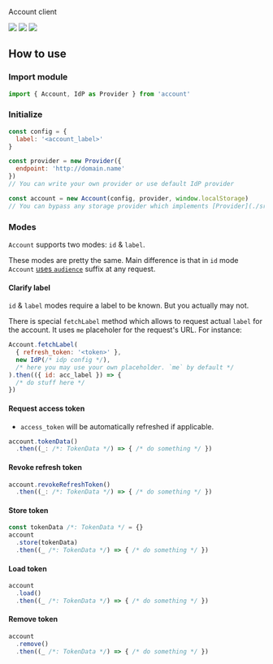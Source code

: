 Account client

[![](https://data.jsdelivr.com/v1/package/npm/@netology-group/account/badge?style=rounded)](https://www.jsdelivr.com/package/npm/@netology-group/account)
![](https://img.shields.io/npm/dt/@netology-group/account.svg)
![](https://img.shields.io/npm/dm/@netology-group/account.svg)

## How to use

### Import module

```javascript
import { Account, IdP as Provider } from 'account'
```

### Initialize

```javascript
const config = {
  label: '<account_label>'
}

const provider = new Provider({
  endpoint: 'http://domain.name'
})
// You can write your own provider or use default IdP provider

const account = new Account(config, provider, window.localStorage)
// You can bypass any storage provider which implements [Provider](./src/identity-provider.js.flow#14) interface
```

### Modes

`Account` supports two modes: `id` & `label`.

These modes are pretty the same. Main difference is that in `id` mode `Account` [uses `audience`](./test/account/account.test.js#L105-L131) suffix at any request.

#### Clarify label

`id` & `label` modes require a label to be known. But you actually may not.

There is special `fetchLabel` method which allows to request actual `label` for the account.
It uses `me` placeholer for the request's URL. For instance:

```javascript
Account.fetchLabel(
  { refresh_token: '<token>' },
  new IdP(/* idp config */),
  /* here you may use your own placeholder. `me` by default */
).then(({ id: acc_label }) => {
  /* do stuff here */
})
```

#### Request access token

- `access_token` will be automatically refreshed if applicable.

```javascript
account.tokenData()
  .then((_: /*: TokenData */) => { /* do something */ })
```

#### Revoke refresh token

```javascript
account.revokeRefreshToken()
  .then((_: /*: TokenData */) => { /* do something */ })
```

#### Store token

```javascript
const tokenData /*: TokenData */ = {}
account
  .store(tokenData)
  .then((_ /*: TokenData */) => { /* do something */ })
```

#### Load token

```javascript
account
  .load()
  .then((_ /*: TokenData */) => { /* do something */ })
```

#### Remove token

```javascript
account
  .remove()
  .then((_ /*: TokenData */) => { /* do something */ })
```
